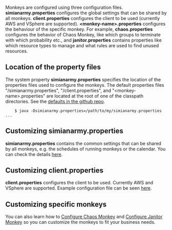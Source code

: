 Monkeys are configured using three configuration files. **simianarmy.properties** configures the global settings that can be shared by all monkeys. **client.properties** configures the client to be used (currently AWS and VSphere are supported). **\<monkey-name\>.properties** configures the behaviour of the specific monkey. For example, **chaos.properties** configures the behavior of Chaos Monkey, like which groups to terminate with which probability etc., and **janitor.properties** contains properties like which resource types to manage and what rules are used to find unused resources.

## Location of the property files
The system property **simianarmy.properties** specifies the location of the properties files used to configure the monkeys.  The default properties files "/simianarmy.properties", "/client.properties", and "\<monkey-name\>.properties" are located at the root of one of the classpath directories.  See the [defaults in the github repo](https://github.com/Netflix/SimianArmy/blob/master/src/main/resources/).
```
    $ java -Dsimianarmy.properties=/path/to/my/simianarmy.properties ...
```

## Customizing simianarmy.properties
**simianarmy.properties** contains the common settings that can be shared by all monkeys, e.g. the schedules of running monkeys or the calendar. You can check the details [here](Global-Settings).

## Customizing client.properties
**client.properties** configures the client to be used. Currently AWS and VSphere are supported. Example configuration file can be seen [here](Client-Settings).

## Customizing specific monkeys
You can also learn how to [Configure Chaos Monkey](Chaos-Settings) and [Configure Janitor Monkey](Janitor-Settings) so you can customize the monkeys to fit your business needs.
